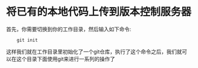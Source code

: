 # 将已有的本地代码上传到版本控制服务器



首先，你需要切换到你的工作目录，然后输入如下命令:  

        git init

这样我们就在工作目录里初始化了一个git仓库，执行了这个命令之后，我们就可以在这个目录下面使用git来进行一系列的操作了